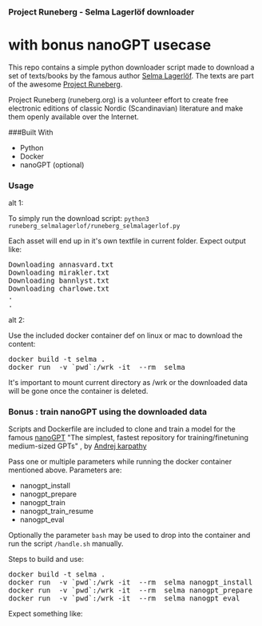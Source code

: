 
### Project Runeberg - Selma Lagerlöf downloader

# with bonus nanoGPT usecase

This repo contains a simple python downloader script made
to download a set of texts/books by the famous author [Selma Lagerlöf](https://sv.wikipedia.org/wiki/Selma_Lagerl%C3%B6f).
The texts are part of the awesome [Project Runeberg](http://runeberg.org/).

Project Runeberg (runeberg.org) is a volunteer effort to create free electronic editions of classic Nordic (Scandinavian) literature and make them openly available over the Internet.

###Built With
* Python
* Docker
* nanoGPT (optional)

### Usage

alt 1:

To simply run the download script:
`python3 runeberg_selmalagerlof/runeberg_selmalagerlof.py
`

Each asset will end up in it's own textfile in current folder.
Expect output like:
<pre>
Downloading annasvard.txt
Downloading mirakler.txt
Downloading bannlyst.txt
Downloading charlowe.txt
.
.
</pre>

alt 2:

Use the included docker container def on linux or mac to download the content:

<pre>docker build -t selma .
docker run  -v `pwd`:/wrk -it  --rm  selma 
</pre>

It's important to mount current directory as /wrk or the downloaded data will be gone once the container is deleted.

### Bonus : train nanoGPT using the downloaded data

Scripts and Dockerfile are included to clone and train a model for the famous [nanoGPT](https://github.com/karpathy/nanoGPT)  "The simplest, fastest repository for training/finetuning medium-sized GPTs" , by [Andrej
karpathy](https://github.com/karpathy)

Pass one or multiple parameters while running the docker container mentioned above.
Parameters are:

* nanogpt_install
* nanogpt_prepare
* nanogpt_train
* nanogpt_train_resume
* nanogpt_eval

Optionally the parameter `bash`  may be used to drop into the container and run the script `/handle.sh` manually.

Steps to build and use:

<pre>
docker build -t selma .
docker run  -v `pwd`:/wrk -it  --rm  selma nanogpt_install
docker run  -v `pwd`:/wrk -it  --rm  selma nanogpt_prepare  nanogpt_train
docker run  -v `pwd`:/wrk -it  --rm  selma nanogpt_eval
</pre>

Expect something like:
<pre>

</pre>

